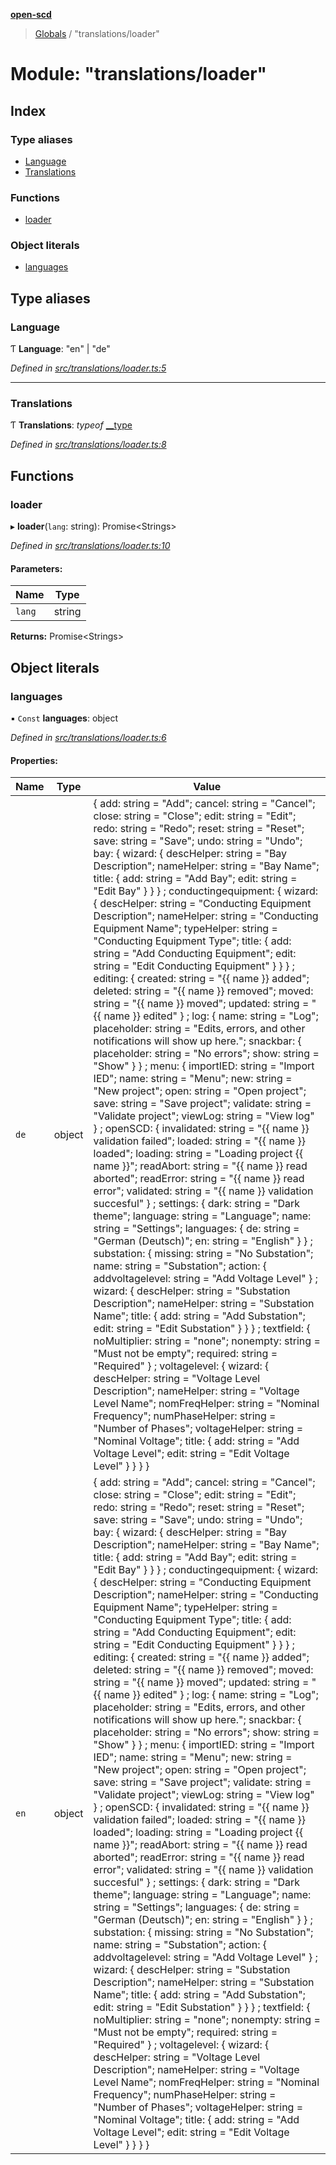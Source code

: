 **[open-scd](../README.md)**

> [Globals](../globals.md) / "translations/loader"

# Module: "translations/loader"

## Index

### Type aliases

* [Language](_translations_loader_.md#language)
* [Translations](_translations_loader_.md#translations)

### Functions

* [loader](_translations_loader_.md#loader)

### Object literals

* [languages](_translations_loader_.md#languages)

## Type aliases

### Language

Ƭ  **Language**: \"en\" \| \"de\"

*Defined in [src/translations/loader.ts:5](https://github.com/openscd/open-scd/blob/12e7252/src/translations/loader.ts#L5)*

___

### Translations

Ƭ  **Translations**: *typeof* [\_\_type](_translations_loader_.md#__type)

*Defined in [src/translations/loader.ts:8](https://github.com/openscd/open-scd/blob/12e7252/src/translations/loader.ts#L8)*

## Functions

### loader

▸ **loader**(`lang`: string): Promise\<Strings>

*Defined in [src/translations/loader.ts:10](https://github.com/openscd/open-scd/blob/12e7252/src/translations/loader.ts#L10)*

#### Parameters:

Name | Type |
------ | ------ |
`lang` | string |

**Returns:** Promise\<Strings>

## Object literals

### languages

▪ `Const` **languages**: object

*Defined in [src/translations/loader.ts:6](https://github.com/openscd/open-scd/blob/12e7252/src/translations/loader.ts#L6)*

#### Properties:

Name | Type | Value |
------ | ------ | ------ |
`de` | object | { add: string = "Add"; cancel: string = "Cancel"; close: string = "Close"; edit: string = "Edit"; redo: string = "Redo"; reset: string = "Reset"; save: string = "Save"; undo: string = "Undo"; bay: { wizard: { descHelper: string = "Bay Description"; nameHelper: string = "Bay Name"; title: { add: string = "Add Bay"; edit: string = "Edit Bay" }  }  } ; conductingequipment: { wizard: { descHelper: string = "Conducting Equipment Description"; nameHelper: string = "Conducting Equipment Name"; typeHelper: string = "Conducting Equipment Type"; title: { add: string = "Add Conducting Equipment"; edit: string = "Edit Conducting Equipment" }  }  } ; editing: { created: string = "{{ name }} added"; deleted: string = "{{ name }} removed"; moved: string = "{{ name }} moved"; updated: string = "{{ name }} edited" } ; log: { name: string = "Log"; placeholder: string = "Edits, errors, and other notifications will show up here."; snackbar: { placeholder: string = "No errors"; show: string = "Show" }  } ; menu: { importIED: string = "Import IED"; name: string = "Menu"; new: string = "New project"; open: string = "Open project"; save: string = "Save project"; validate: string = "Validate project"; viewLog: string = "View log" } ; openSCD: { invalidated: string = "{{ name }} validation failed"; loaded: string = "{{ name }} loaded"; loading: string = "Loading project {{ name }}"; readAbort: string = "{{ name }} read aborted"; readError: string = "{{ name }} read error"; validated: string = "{{ name }} validation succesful" } ; settings: { dark: string = "Dark theme"; language: string = "Language"; name: string = "Settings"; languages: { de: string = "German (Deutsch)"; en: string = "English" }  } ; substation: { missing: string = "No Substation"; name: string = "Substation"; action: { addvoltagelevel: string = "Add Voltage Level" } ; wizard: { descHelper: string = "Substation Description"; nameHelper: string = "Substation Name"; title: { add: string = "Add Substation"; edit: string = "Edit Substation" }  }  } ; textfield: { noMultiplier: string = "none"; nonempty: string = "Must not be empty"; required: string = "Required" } ; voltagelevel: { wizard: { descHelper: string = "Voltage Level Description"; nameHelper: string = "Voltage Level Name"; nomFreqHelper: string = "Nominal Frequency"; numPhaseHelper: string = "Number of Phases"; voltageHelper: string = "Nominal Voltage"; title: { add: string = "Add Voltage Level"; edit: string = "Edit Voltage Level" }  }  }  } |
`en` | object | { add: string = "Add"; cancel: string = "Cancel"; close: string = "Close"; edit: string = "Edit"; redo: string = "Redo"; reset: string = "Reset"; save: string = "Save"; undo: string = "Undo"; bay: { wizard: { descHelper: string = "Bay Description"; nameHelper: string = "Bay Name"; title: { add: string = "Add Bay"; edit: string = "Edit Bay" }  }  } ; conductingequipment: { wizard: { descHelper: string = "Conducting Equipment Description"; nameHelper: string = "Conducting Equipment Name"; typeHelper: string = "Conducting Equipment Type"; title: { add: string = "Add Conducting Equipment"; edit: string = "Edit Conducting Equipment" }  }  } ; editing: { created: string = "{{ name }} added"; deleted: string = "{{ name }} removed"; moved: string = "{{ name }} moved"; updated: string = "{{ name }} edited" } ; log: { name: string = "Log"; placeholder: string = "Edits, errors, and other notifications will show up here."; snackbar: { placeholder: string = "No errors"; show: string = "Show" }  } ; menu: { importIED: string = "Import IED"; name: string = "Menu"; new: string = "New project"; open: string = "Open project"; save: string = "Save project"; validate: string = "Validate project"; viewLog: string = "View log" } ; openSCD: { invalidated: string = "{{ name }} validation failed"; loaded: string = "{{ name }} loaded"; loading: string = "Loading project {{ name }}"; readAbort: string = "{{ name }} read aborted"; readError: string = "{{ name }} read error"; validated: string = "{{ name }} validation succesful" } ; settings: { dark: string = "Dark theme"; language: string = "Language"; name: string = "Settings"; languages: { de: string = "German (Deutsch)"; en: string = "English" }  } ; substation: { missing: string = "No Substation"; name: string = "Substation"; action: { addvoltagelevel: string = "Add Voltage Level" } ; wizard: { descHelper: string = "Substation Description"; nameHelper: string = "Substation Name"; title: { add: string = "Add Substation"; edit: string = "Edit Substation" }  }  } ; textfield: { noMultiplier: string = "none"; nonempty: string = "Must not be empty"; required: string = "Required" } ; voltagelevel: { wizard: { descHelper: string = "Voltage Level Description"; nameHelper: string = "Voltage Level Name"; nomFreqHelper: string = "Nominal Frequency"; numPhaseHelper: string = "Number of Phases"; voltageHelper: string = "Nominal Voltage"; title: { add: string = "Add Voltage Level"; edit: string = "Edit Voltage Level" }  }  }  } |
